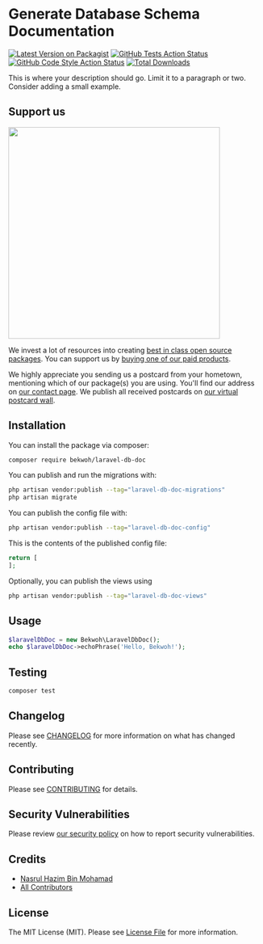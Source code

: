 # Generate Database Schema Documentation

[![Latest Version on Packagist](https://img.shields.io/packagist/v/bekwoh/laravel-db-doc.svg?style=flat-square)](https://packagist.org/packages/bekwoh/laravel-db-doc)
[![GitHub Tests Action Status](https://img.shields.io/github/workflow/status/bekwoh/laravel-db-doc/run-tests?label=tests)](https://github.com/bekwoh/laravel-db-doc/actions?query=workflow%3Arun-tests+branch%3Amain)
[![GitHub Code Style Action Status](https://img.shields.io/github/workflow/status/bekwoh/laravel-db-doc/Fix%20PHP%20code%20style%20issues?label=code%20style)](https://github.com/bekwoh/laravel-db-doc/actions?query=workflow%3A"Fix+PHP+code+style+issues"+branch%3Amain)
[![Total Downloads](https://img.shields.io/packagist/dt/bekwoh/laravel-db-doc.svg?style=flat-square)](https://packagist.org/packages/bekwoh/laravel-db-doc)

This is where your description should go. Limit it to a paragraph or two. Consider adding a small example.

## Support us

[<img src="https://github-ads.s3.eu-central-1.amazonaws.com/laravel-db-doc.jpg?t=1" width="419px" />](https://spatie.be/github-ad-click/laravel-db-doc)

We invest a lot of resources into creating [best in class open source packages](https://spatie.be/open-source). You can support us by [buying one of our paid products](https://spatie.be/open-source/support-us).

We highly appreciate you sending us a postcard from your hometown, mentioning which of our package(s) you are using. You'll find our address on [our contact page](https://spatie.be/about-us). We publish all received postcards on [our virtual postcard wall](https://spatie.be/open-source/postcards).

## Installation

You can install the package via composer:

```bash
composer require bekwoh/laravel-db-doc
```

You can publish and run the migrations with:

```bash
php artisan vendor:publish --tag="laravel-db-doc-migrations"
php artisan migrate
```

You can publish the config file with:

```bash
php artisan vendor:publish --tag="laravel-db-doc-config"
```

This is the contents of the published config file:

```php
return [
];
```

Optionally, you can publish the views using

```bash
php artisan vendor:publish --tag="laravel-db-doc-views"
```

## Usage

```php
$laravelDbDoc = new Bekwoh\LaravelDbDoc();
echo $laravelDbDoc->echoPhrase('Hello, Bekwoh!');
```

## Testing

```bash
composer test
```

## Changelog

Please see [CHANGELOG](CHANGELOG.md) for more information on what has changed recently.

## Contributing

Please see [CONTRIBUTING](CONTRIBUTING.md) for details.

## Security Vulnerabilities

Please review [our security policy](../../security/policy) on how to report security vulnerabilities.

## Credits

- [Nasrul Hazim Bin Mohamad](https://github.com/nasrulhazim)
- [All Contributors](../../contributors)

## License

The MIT License (MIT). Please see [License File](LICENSE.md) for more information.
